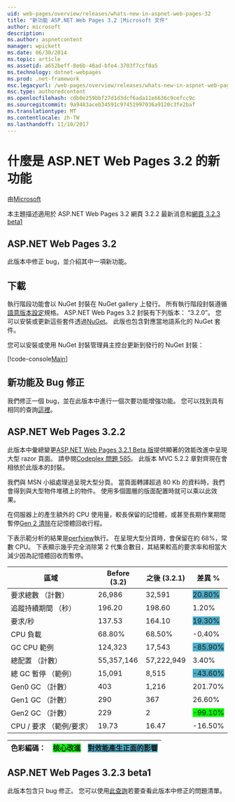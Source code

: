 ```yaml
---
uid: web-pages/overview/releases/whats-new-in-aspnet-web-pages-32
title: "新功能 ASP.NET Web Pages 3.2 |Microsoft 文件"
author: microsoft
description: 
ms.author: aspnetcontent
manager: wpickett
ms.date: 06/30/2014
ms.topic: article
ms.assetid: a652beff-8e6b-48ad-bfe4-3703f7ccf0a5
ms.technology: dotnet-webpages
ms.prod: .net-framework
msc.legacyurl: /web-pages/overview/releases/whats-new-in-aspnet-web-pages-32
msc.type: authoredcontent
ms.openlocfilehash: cdb0e259bbf27d1d3dcf6ada11e6636c9cefcc9c
ms.sourcegitcommit: 9a9483aceb34591c97451997036a9120c3fe2baf
ms.translationtype: MT
ms.contentlocale: zh-TW
ms.lasthandoff: 11/10/2017
---
```

<a name="whats-new-in-aspnet-web-pages-32"></a>什麼是 ASP.NET Web Pages 3.2 的新功能
====================
由[Microsoft](https://github.com/microsoft)

本主題描述適用於 ASP.NET Web Pages 3.2 網頁 3.2.2 最新消息和[網頁 3.2.3 beta1](https://blogs.msdn.com/b/webdev/archive/2014/12/17/asp-net-mvc-5-2-3-web-pages-5-2-3-and-web-api-5-2-3-beta-releases.aspx)

## <a name="aspnet-web-pages-32"></a>ASP.NET Web Pages 3.2

此版本中修正 bug，並介紹其中一項新功能。

## <a name="download"></a>下載

執行階段功能會以 NuGet 封裝在 NuGet gallery 上發行。 所有執行階段封裝遵循[語意版本設定](http://semver.org/)規格。 ASP.NET Web Pages 3.2 封裝有下列版本： &ldquo;3.2.0&rdquo;。 您可以安裝或更新這些套件透過[NuGet](http://www.nuget.org/packages/Microsoft.AspNet.WebPages/)。 此版也包含對應當地語系化的 NuGet 套件。

您可以安裝或使用 NuGet 封裝管理員主控台更新到發行的 NuGet 封裝：

[!code-console[Main](whats-new-in-aspnet-web-pages-32/samples/sample1.cmd)]

## <a name="new-feature-and-bug-fix"></a>新功能及 Bug 修正

我們修正一個 bug，並在此版本中進行一個次要功能增強功能。 您可以找到具有相同的查詢[這裡](https://aspnetwebstack.codeplex.com/workitem/list/advanced?keyword=&amp;status=Closed&amp;type=All&amp;priority=All&amp;release=v5.2%20RC|v5.2%20RTM&amp;assignedTo=All&amp;component=Web%20Pages%2FRazor&amp;sortField=Id&amp;sortDirection=Descending&amp;page=0&amp;reasonClosed=Fixed)。

## <a name="aspnet-web-pages-322"></a>ASP.NET Web Pages 3.2.2

此版本中彙總變更[ASP.NET Web Pages 3.2.1 Beta 版](https://blogs.msdn.com/b/webdev/archive/2014/07/28/announcing-the-beta-release-of-web-pages-3-2-1.aspx)提供顯著的效能改進中呈現大型 razor 頁面。 請參閱[Codeplex 問題 585](https://aspnetwebstack.codeplex.com/workitem/585)。 此版本 MVC 5.2.2 章對齊現在會相依於此版本的封裝。

我們與 MSN 小組處理過呈現大型分頁。 當頁面轉譯超過 80 Kb 的資料時，我們會得到與大型物件堆積上的物件。 使用多個圖層的版面配置時就可以乘以此效果。

在伺服器上的產生額外的 CPU 使用量，較長保留的記憶體，或甚至長期作業期間暫停[Gen 2 清除](https://msdn.microsoft.com/en-us/library/ms973837.aspx)在記憶體回收行程。

下表示範分析的結果是[perfview](https://channel9.msdn.com/Series/PerfView-Tutorial)執行。 在呈現大型分頁時，會保留在約 68%，常數 CPU。 下表顯示幾乎完全消除第 2 代集合數目，其結果較高的要求率和相當大減少因為記憶體回收而暫停。

| **區域** | **Before (3.2)** | **之後 (3.2.1)** | **差異 %** |
| --- | --- | --- | --- |
| 要求總數 （計數） | 26,986 | 32,591 | <font style="background-color: #4bacc6">20.80%</font> |
| 追蹤持續期間 （秒） | 196.20 | 198.60 | 1.20% |
| 要求/秒 | 137.53 | 164.10 | <font style="background-color: #4bacc6">19.30%</font> |
| CPU 負載 | 68.80% | 68.50% |  -0.40% |
| GC CPU 範例 | 124,323 | 17,543 | <font style="background-color: #4bacc6">-85.90%</font> |
| 總配置 （計數） | 55,357,146 | 57,222,949 | 3.40% |
| 總 GC 暫停 （範例） | 15,091 | 8,515 | <font style="background-color: #4bacc6">-43.60%</font> |
| Gen0 GC （計數） | 403 | 1,216 | 201.70% |
| Gen1 GC （計數） | 290 | 367 | 26.60% |
| Gen2 GC （計數） | 229 | 2 | <font style="background-color: #00ff00">-99.10%</font> |
| CPU / 要求 （範例/要求） | 19.73 | 16.47 | -16.50% |

| 色彩編碼： | <font style="background-color: #00ff00">核心改進</font> | <font style="background-color: #4bacc6">對效能產生正面的影響</font> |
| --- | --- | --- |

## <a name="aspnet-web-pages-323-beta1"></a>ASP.NET Web Pages 3.2.3 beta1

此版本包含只 bug 修正。 您可以使用[此查詢](https://aspnetwebstack.codeplex.com/workitem/list/advanced?keyword=&amp;status=Closed&amp;type=All&amp;priority=All&amp;release=v5.2.3%20Beta&amp;assignedTo=All&amp;component=Web%20Pages%2FRazor&amp;sortField=LastUpdatedDate&amp;sortDirection=Descending&amp;page=0&amp;reasonClosed=Fixed)若要查看此版本中修正的問題清單。
